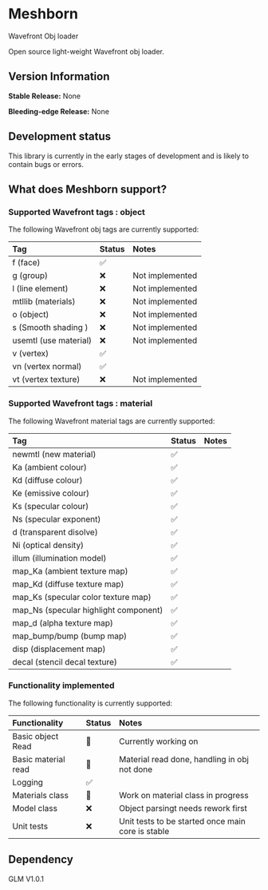 # Meshborn
Wavefront Obj loader

Open source light-weight Wavefront obj loader.

## Version Information

**Stable Release:** None

**Bleeding-edge Release:** None

## Development status
This library is currently in the early stages of development and is likely to
contain bugs or errors.


## What does Meshborn support?

### Supported Wavefront tags : object
The following Wavefront obj tags are currently supported:

| Tag                  | Status             | Notes                |
|:---------------------|:-------------------|:---------------------|
| f (face)             | :white_check_mark: |                      |
| g (group)            | :x:                | Not implemented      |
| l (line element)     | :x:                | Not implemented      |
| mtllib (materials)   | :x:                | Not implemented      |
| o (object)           | :x:                | Not implemented      |
| s (Smooth shading )  | :x:                | Not implemented      |
| usemtl (use material)| :x:                | Not implemented      |
| v (vertex)           | :white_check_mark: |                      |
| vn (vertex normal)   | :white_check_mark: |                      |
| vt (vertex texture)  | :x:                | Not implemented      |

### Supported Wavefront tags : material
The following Wavefront material tags are currently supported:

| Tag                                 | Status             | Notes                |
|:------------------------------------|:-------------------|:---------------------|
| newmtl (new material)                 | :white_check_mark: |                      |
| Ka (ambient colour)                   | :white_check_mark: |                      |
| Kd (diffuse colour)                   | :white_check_mark: |                      |
| Ke (emissive colour)                  | :white_check_mark: |                      |
| Ks (specular colour)                  | :white_check_mark: |                      |
| Ns (specular exponent)                | :white_check_mark: |                      |
| d (transparent disolve)               | :white_check_mark: |                      |
| Ni (optical density)                  | :white_check_mark: |                      |
| illum (illumination model)            | :white_check_mark: |                      |
| map_Ka (ambient texture map)          | :white_check_mark: |                      |
| map_Kd (diffuse texture map)          | :white_check_mark: |                      |
| map_Ks (specular color texture map)   | :white_check_mark: |                      |
| map_Ns (specular highlight component) | :white_check_mark: |                      |
| map_d (alpha texture map)             | :white_check_mark: |                      |
| map_bump/bump (bump map)              | :white_check_mark: |                      |
| disp (displacement map)               | :white_check_mark: |                      |
| decal (stencil decal texture)         | :white_check_mark: |                      |

### Functionality implemented 
The following functionality is currently supported:

| Functionality        | Status             | Notes                                             |
|:---------------------|:-------------------|:--------------------------------------------------|
| Basic object Read    | :construction:     | Currently working on                              |
| Basic material read  | :construction:     | Material read done, handling in obj not done      |
| Logging              | :white_check_mark: |                                                   |
| Materials class      | :construction:     | Work on material class in progress                |
| Model class          | :x:                | Object parsingt needs rework first                |
| Unit tests           | :x:                | Unit tests to be started once main core is stable |

## Dependency
GLM V1.0.1
